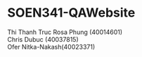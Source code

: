 # SOEN341-QAWebsite

Thi Thanh Truc Rosa Phung (40014601)  
Chris Dubuc (40037815)  
Ofer Nitka-Nakash(40023371)  